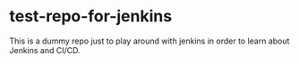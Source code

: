 # test-repo-for-jenkins
This is a dummy repo just to play around with jenkins in order to learn about Jenkins and CI/CD.
